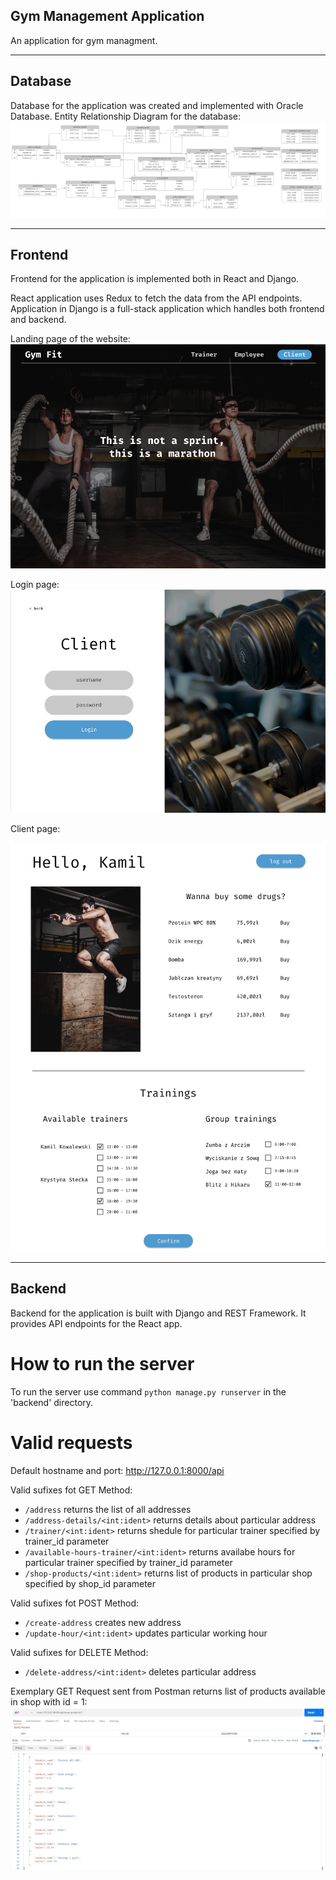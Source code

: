 ## Gym Management Application
An application for gym managment.

---
## Database
Database for the application was created and implemented with Oracle Database.
Entity Relationship Diagram for the database:
![Database ER diagram (crow's foot).png](https://github.com/ArturRejment/gym-app/blob/main/Database/Database%20ER%20diagram%20(crow's%20foot).png?raw=true)


---
## Frontend
Frontend for the application is implemented both in React and Django.

React application uses Redux to fetch the data from the API endpoints.
Application in Django is a full-stack application which handles both frontend and backend.

Landing page of the website:
![landing.png](https://github.com/ArturRejment/gym-app/blob/main/Pics/landing.png?raw=true)

Login page:
![login.png](https://github.com/ArturRejment/gym-app/blob/main/Pics/login.png?raw=true)

Client page:

![client.png](https://github.com/ArturRejment/gym-app/blob/main/Pics/client.png?raw=true)

---
## Backend
Backend for the application is built with Django and REST Framework. It provides API endpoints for the React app.

# How to run the server
To run the server use command `python manage.py runserver` in the 'backend' directory.

# Valid requests

Default hostname and port: http://127.0.0.1:8000/api

Valid sufixes fot GET Method:

- `/address` returns the list of all addresses
- `/address-details/<int:ident>` returns details about particular address
- `/trainer/<int:ident>` returns shedule for particular trainer specified by trainer_id parameter
- `/available-hours-trainer/<int:ident>` returns availabe hours for particular trainer specified by trainer_id parameter
- `/shop-products/<int:ident>` returns list of products in particular shop specified by shop_id parameter

Valid sufixes fot POST Method:

- `/create-address` creates new address
- `/update-hour/<int:ident>` updates particular working hour

Valid sufixes for DELETE Method:

- `/delete-address/<int:ident>` deletes particular address

Exemplary GET Request sent from Postman returns list of products available in shop with id = 1:
![postman.png](https://github.com/ArturRejment/gym-app/blob/main/Pics/postman.png?raw=true)
